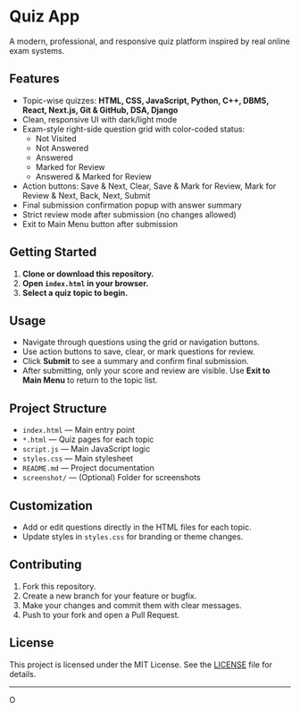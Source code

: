 # Quiz App

A modern, professional, and responsive quiz platform inspired by real online exam systems.

## Features
- Topic-wise quizzes: **HTML, CSS, JavaScript, Python, C++, DBMS, React, Next.js, Git & GitHub, DSA, Django**
- Clean, responsive UI with dark/light mode
- Exam-style right-side question grid with color-coded status:
  - Not Visited
  - Not Answered
  - Answered
  - Marked for Review
  - Answered & Marked for Review
- Action buttons: Save & Next, Clear, Save & Mark for Review, Mark for Review & Next, Back, Next, Submit
- Final submission confirmation popup with answer summary
- Strict review mode after submission (no changes allowed)
- Exit to Main Menu button after submission

## Getting Started

1. **Clone or download this repository.**
2. **Open `index.html` in your browser.**
3. **Select a quiz topic to begin.**

## Usage
- Navigate through questions using the grid or navigation buttons.
- Use action buttons to save, clear, or mark questions for review.
- Click **Submit** to see a summary and confirm final submission.
- After submitting, only your score and review are visible. Use **Exit to Main Menu** to return to the topic list.

## Project Structure
- `index.html` — Main entry point
- `*.html` — Quiz pages for each topic
- `script.js` — Main JavaScript logic
- `styles.css` — Main stylesheet
- `README.md` — Project documentation
- `screenshot/` — (Optional) Folder for screenshots

## Customization
- Add or edit questions directly in the HTML files for each topic.
- Update styles in `styles.css` for branding or theme changes.

## Contributing
1. Fork this repository.
2. Create a new branch for your feature or bugfix.
3. Make your changes and commit them with clear messages.
4. Push to your fork and open a Pull Request.

## License

This project is licensed under the MIT License. See the [LICENSE](./LICENSE) file for details.

---
O